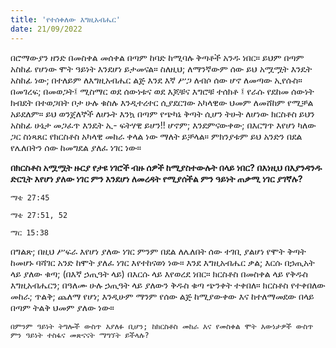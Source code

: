 ```yaml
---
title: 'የተሰቀለው እግዚአብሔር'
date: 21/09/2022
---
```


በሮማውያን ዘንድ በመስቀል መሰቀል በጣም ከባድ ከሚባሉ ቅጣቶች አንዱ ነበር። ይህም በጣም አስከፊ የሆነው ሞት ዓይነት እንደሆነ ይታመናል። ስለዚህ; ለማንኛውም ሰው ይህ አሟሟት እንዴት አስከፊ ነው; በተለይም ለእግዚአብሔር ልጅ እንደ እኛ ሥጋ ለብሶ ሰው ሆኖ ለመጣው ኢየሱስ። በመገረፍ; በመወጋት፤ ሚስማር ወደ ሰውነቱና ወደ እጆቹና እግሮቹ ተሰክቶ ፤ የራሱ የደከመ ሰውነት ክብደት በተወጋበት ቦታ ሁሉ ቁስሉ እንዲተረተር ሲያደርገው አካላዊው ህመም ለመሸከም የሚቻል አይደለም። ይህ ወንጀለኞች ለሆኑት እንኳ በጣም የጭካኔ ቅጣት ሲሆን ትሁት ለሆነው ክርስቶስ ይህን አስከፊ ሁኔታ መጋፈጥ እንዴት ኢ- ፍትሃዊ ይሆን!! ሆኖም; እንደምናውቀው; በእርግጥ እየሆነ ካለው ጋር ስነጻጸር የክርስቶስ አካላዊ መከራ ቀላል ነው ማለት ይቻላል። ምክንያቱም ይህ አንድን በደል የሌለበትን ሰው ከመግደል ያለፈ ነገር ነው።

**በክርስቶስ አሟሟት ዙርያ የታዩ ነገሮች ብዙ ሰዎች ከሚያስተውሉት በላይ ነበር? በእነዚህ በእያንዳንዱ ድርጊት እየሆነ ያለው ነገር ምን እንደሆነ ለመረዳት የሚያሰችል ምን ዓይነት ጠቃሚ ነገር ያገኛሉ?**

`ማቴ 27:45`

`ማቴ 27:51, 52`

`ማር 15:38`

በግልጽ; በዚህ ሥፍራ እየሆነ ያለው ነገር ምንም በደል ለሌለበት ሰው ተገቢ ያልሆነ የሞት ቅጣት ከመሆኑ ባሻገር አንድ ከሞት ያለፈ ነገር እየተከናወነ ነው። እንደ እግዚአብሔር ቃል; እርሱ በኃጢአት ላይ ያለው ቁጣ; (በእኛ ኃጢዓት ላይ) በእርሱ ላይ እየወረደ ነበር። ክርስቶስ በመስቀል ላይ የቅዱስ እግዚአብሔርን; በዓለሙ ሁሉ ኃጢዓት ላይ ያለውን ቅዱስ ቁጣ ጭንቀት ተቀበለ። ክርስቶስ የተቀበለው መከራ; ጥልቅ; ጨለማ የሆነ; እንዲሁም ማንም የሰው ልጅ ከሚያውቀው እና ከተለማመደው በላይ በጣም ትልቅ ህመም ያለው ነው።

`በምንም ዓይነት ትግሎች ውስጥ እያለፉ ቢሆን; ከክርስቶስ መከራ እና የመስቀል ሞት እውነታዎች ውስጥ ምን ዓይነት ተስፋና መጽናናት ማግኘት ይችላሉ?`